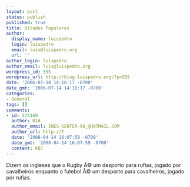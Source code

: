 ```yaml
---
layout: post
status: publish
published: true
title: Ditados Populares
author:
  display_name: luispedro
  login: luispedro
  email: luis@luispedro.org
  url: ''
author_login: luispedro
author_email: luis@luispedro.org
wordpress_id: 555
wordpress_url: http://blog.luispedro.org/?p=555
date: '2006-07-14 14:16:17 -0700'
date_gmt: '2006-07-14 14:16:17 -0700'
categories:
- General
tags: []
comments:
- id: 274169
  author: BIA
  author_email: INES-SENTER-98_@HOTMAIL.COM
  author_url: http://T
  date: '2008-04-14 16:07:59 -0700'
  date_gmt: '2008-04-14 16:07:59 -0700'
  content: KQJ
---
```

<p>Dizem os ingleses que o Rugby &Atilde;&copy; um desporto para rufias, jogado por cavalheiros enquanto o futebol &Atilde;&copy; um desporto para cavalheiros, jogado por rufias.</p>
